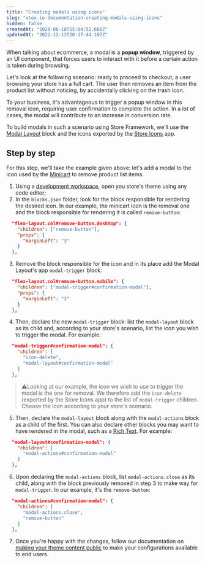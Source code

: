 ```yaml
---
title: "Creating modals using icons"
slug: "vtex-io-documentation-creating-modals-using-icons"
hidden: false
createdAt: "2020-06-18T15:04:52.686Z"
updatedAt: "2022-12-13T20:17:44.107Z"
---
```

When talking about ecommerce, a modal is a **popup window**, triggered by an UI component, that forces users to interact with it before a certain action is taken during browsing.

Let's look at the following scenario: ready to proceed to checkout, a user browsing your store has a full cart. The user then removes an item from the product list without noticing, by accidentally clicking on the trash icon.

To your business, it's advantageous to trigger a popup window in this removal icon, requiring user confirmation to complete the action. In a lot of cases, the modal will contribute to an increase in conversion rate.

To build modals in such a scenario using Store Framework, we'll use the [Modal Layout](https://developers.vtex.com/vtex-developer-docs/docs/vtex-modal-layout) block and the icons exported by the [Store Icons](https://developers.vtex.com/vtex-developer-docs/docs/vtex-store-icons) app.

## Step by step

For this step, we'll take the example given above: let's add a modal to the icon used by the [Minicart](https://developers.vtex.com/vtex-developer-docs/docs/vtex-minicart) to remove product list items.

1. Using a [development workspace](https://developers.vtex.com/vtex-developer-docs/docs/vtex-io-documentation-creating-a-development-workspace/), open you store's theme using any code editor;
2. In the `blocks.json` folder, look for the block responsible for rendering the desired icon. In our example, the minicart icon is the removal one and the block responsible for rendering it is called `remove-button`:

```json
  "flex-layout.col#remove-button.desktop": {
    "children": ["remove-button"],
    "props": {
      "marginLeft": "3"
    }
  },
```

3. Remove the block responsible for the icon and in its place add the Modal Layout's app `modal-trigger` block:

```json
  "flex-layout.col#remove-button.mobile": {
    "children": ["modal-trigger#confirmation-modal"],
    "props": {
      "marginLeft": "3"
    }
  },
```  

4. Then, declare the new `modal-trigger` block: list the `modal-layout` block as its child and, according to your store's scenario, list the icon you wish to trigger the modal. For example:

```json
  "modal-trigger#confirmation-modal": {
    "children": [
      "icon-delete",
      "modal-layout#confirmation-modal"
    ]
  },
```

>⚠️Looking at our example, the icon we wish to use to trigger the modal is the one for removal. We therefore add the `icon-delete` (exported by the Store Icons app) to the list of `modal-trigger` children. Choose the icon according to your store's scenario.

5. Then, declare the `modal-layout` block along with the `modal-actions` block as a child of the first. You can also declare other blocks you may want to have rendered in the modal, such as a [Rich Text](https://developers.vtex.com/vtex-developer-docs/docs/vtex-rich-text/). For example:

```json
  "modal-layout#confirmation-modal": {
    "children": [
      "modal-actions#confirmation-modal"    
    ]
  },
```

6. Upon declaring the `modal-actions` block, list `modal-actions.close` as its child, along with the block previously removed in step 3 to make way for `modal-trigger`. In our example, it's the `remove-button`:

```json
  "modal-actions#confirmation-modal": {
    "children": [
      "modal-actions.close",
      "remove-button"
    ]
  },
```

7. Once you're happy with the changes, follow our documentation on [making your theme content public](https://developers.vtex.com/vtex-developer-docs/docs/vtex-io-documentation-making-your-theme-content-public/) to make your configurations available to end users.
